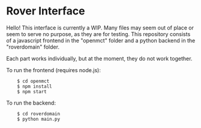 # Rover Interface

Hello! This interface is currently a WIP. Many files may seem out of place or seem to serve no purpose, as they are for testing. This repository consists of a javascript frontend in the "openmct" folder and a python backend in the "roverdomain" folder.


Each part works individually, but at the moment, they do not work together.

To run the frontend (requires node.js):

```
    $ cd openmct
    $ npm install
    $ npm start
```

To run the backend:

```
    $ cd roverdomain
    $ python main.py
```


